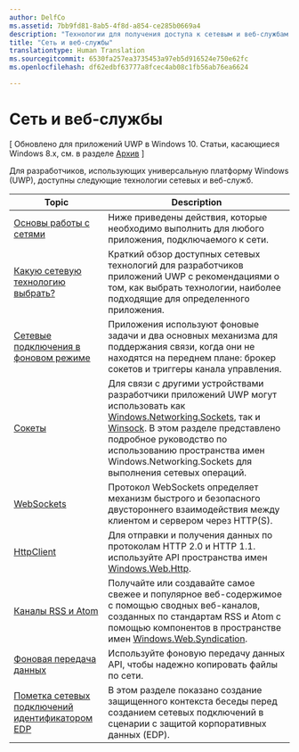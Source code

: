 ```yaml
---
author: DelfCo
ms.assetid: 7bb9fd81-8ab5-4f8d-a854-ce285b0669a4
description: "Технологии для получения доступа к сетевым и веб-службам."
title: "Сеть и веб-службы"
translationtype: Human Translation
ms.sourcegitcommit: 6530fa257ea3735453a97eb5d916524e750e62fc
ms.openlocfilehash: df62edbf63777a8fcec4ab08c1fb56ab76ea6624

---
```


# Сеть и веб-службы

\[ Обновлено для приложений UWP в Windows 10. Статьи, касающиеся Windows 8.x, см. в разделе [Архив](http://go.microsoft.com/fwlink/p/?linkid=619132) \]

Для разработчиков, использующих универсальную платформу Windows (UWP), доступны следующие технологии сетевых и веб-служб.

| Topic                                                                                   | Description                                                                      |
|-----------------------------------------------------------------------------------------|----------------------------------------------------------------------------------|
| [Основы работы с сетями](networking-basics.md)                                               | Ниже приведены действия, которые необходимо выполнить для любого приложения, подключаемого к сети.                     |
| [Какую сетевую технологию выбрать?](which-networking-technology.md)                          | Краткий обзор доступных сетевых технологий для разработчиков приложений UWP с рекомендациями о том, как выбрать технологии, наиболее подходящие для определенного приложения.               |
| [Сетевые подключения в фоновом режиме](network-communications-in-the-background.md) | Приложения используют фоновые задачи и два основных механизма для поддержания связи, когда они не находятся на переднем плане: брокер сокетов и триггеры канала управления.                  |
| [Сокеты](sockets.md)                                                                   | Для связи с другими устройствами разработчики приложений UWP могут использовать как [Windows.Networking.Sockets](https://msdn.microsoft.com/en-us/library/windows/apps/xaml/windows.networking.sockets.aspx), так и [Winsock](https://msdn.microsoft.com/library/windows/desktop/ms737523). В этом разделе представлено подробное руководство по использованию пространства имен Windows.Networking.Sockets для выполнения сетевых операций. |
| [WebSockets](websockets.md)                                                             | Протокол WebSockets определяет механизм быстрого и безопасного двустороннего взаимодействия между клиентом и сервером через HTTP(S).                 |
| [HttpClient](httpclient.md)                                                             | Для отправки и получения данных по протоколам HTTP 2.0 и HTTP 1.1. используйте API пространства имен [Windows.Web.Http](https://msdn.microsoft.com/library/windows/apps/dn279692).             |
| [Каналы RSS и Atom](web-feeds.md)                                                          | Получайте или создавайте самое свежее и популярное веб-содержимое с помощью сводных веб-каналов, созданных по стандартам RSS и Atom с помощью компонентов в пространстве имен [Windows.Web.Syndication](https://msdn.microsoft.com/library/windows/apps/br243632).                   |
| [Фоновая передача данных](background-transfers.md)                                         | Используйте фоновую передачу данных API, чтобы надежно копировать файлы по сети.           |
| [Пометка сетевых подключений идентификатором EDP](tagging_network_connections_with_edp_identity.md) | В этом разделе показано создание защищенного контекста беседы перед созданием сетевых подключений в сценарии с защитой корпоративных данных (EDP). |



<!--HONumber=Jun16_HO4-->


